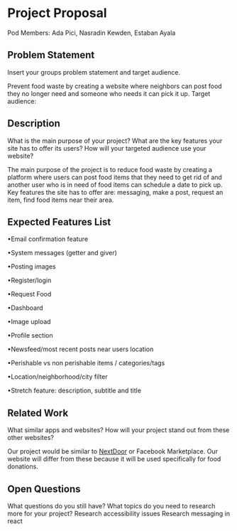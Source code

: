 # Project Proposal

Pod Members: Ada Pici, Nasradin Kewden, Estaban Ayala

## Problem Statement

Insert your groups problem statement and target audience.

Prevent food waste by creating a website where neighbors can post food they no longer need and someone who needs it can pick it up.
Target audience: 

## Description

What is the main purpose of your project? What are the key features your site has to offer its users? How will your targeted audience use your website?

The main purpose of the project is to reduce food waste by creating a platform where users can post food items that they need to get rid of and another user who is in need of food items can schedule a date to pick up.
Key features the site has to offer are: messaging, make a post, request an item, find food items near their area.


## Expected Features List

•Email confirmation feature

•System messages (getter and giver)

•Posting images

•Register/login

•Request Food

•Dashboard

•Image upload

•Profile section

•Newsfeed/most recent posts near users location

•Perishable vs non perishable items / categories/tags

•Location/neighborhood/city filter

•Stretch feature: description, subtitle and title

## Related Work

What similar apps and websites? How will your project stand out from these other websites?

Our project would be similar to [NextDoor](https://nextdoor.com/) or Facebook Marketplace.
Our website will differ from these because it will be used specifically for food donations.

## Open Questions

What questions do you still have? What topics do you need to research more for your project?
Research accessibility issues 
Research messaging in react
